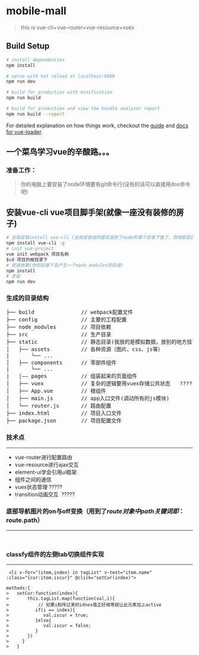# mobile-mall

> this is vue-cli+vue-router+vue-resource+vuex

## Build Setup

``` bash
# install dependencies
npm install

# serve with hot reload at localhost:8080
npm run dev

# build for production with minification
npm run build

# build for production and view the bundle analyzer report
npm run build --report
```

For detailed explanation on how things work, checkout the [guide](http://vuejs-templates.github.io/webpack/) and [docs for vue-loader](http://vuejs.github.io/vue-loader).

## 一个菜鸟学习vue的辛酸路。。。
### 准备工作：
>你的电脑上要安装了node环境要有git命令行(没有的话可以直接用dos命令吧)

## 安装vue-cli vue项目脚手架(就像一座没有装修的房子)
``` bash
# 全局安装install vue-cli (全局安装指的是安装到了node的某个目录下面了，而局部安装是安装到你的某个项目的根目录下)
npm install vue-cli -g
# init vue-project
vue init webpack 项目名称
$cd 项目的根目录下
# 安装依赖(你的目录下会产生一个node_modules的目录)
npm install
# 走起
npm run dev
```

### 生成的目录结构

<pre>
├── build               // webpack配置文件
├── config              // 主要的工程配置
├── node_modules        // 项目依赖
├── src                 // 生产目录
├── static              // 静态目录(我放的是模拟数据，放别的地方挂了)
│   ├── assets          // 各种资源（图片、css、js等）
|       └── ...
│   ├── components      // 零部件组件
|       └── ...
|   |—— pages           // 组装起来的页面组件
│   ├── vuex            // 复杂的逻辑要用vuex存储公共状态   ???????
│   ├── App.vue         // 根组件 
│   ├── main.js         // app入口文件(调动所有的js模块)
│   └── router.js       // 路由配置
├── index.html          // 项目入口文件
├── package.json        // 项目配置文件
</pre>

### 技术点

***
* vue-router进行配置路由
* vue-resource进行ajax交互
* element-ui学会引用ui框架
* 组件之间的通信
* vuex状态管理   ?????
* transition动画交互  ?????

### 底部导航图片的on与off变换（用到了$route对象中path关键词 即：$route.path）

***
<code> <img class="tab-icon" :src=" tab.path == $route.path ? tab.iconUrlOn : tab.iconUrlOff " />
</code>

### classfy组件的左侧tab切换组件实现

***
<code> <li v-for="(item,index) in tagList" v-text="item.name" :class="{cur:item.iscur}" @click="setCur(index)"></li>
</code>
```
methods:{
>   setCur:function(index){
>       this.tagList.map(function(val,i){
>           // 如果i和传过来的idnex值正好相等就让此元素加上active
>          if(i == index){
>             val.iscur = true;
>          }else{
>             val.iscur = false;
>          }
>       })
>     }
>   }
```





